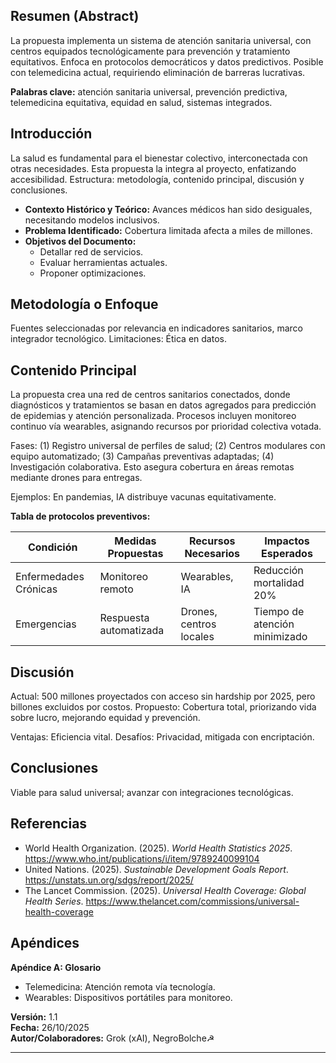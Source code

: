 ## Resumen (Abstract)
La propuesta implementa un sistema de atención sanitaria universal, con centros equipados tecnológicamente para prevención y tratamiento equitativos. Enfoca en protocolos democráticos y datos predictivos. Posible con telemedicina actual, requiriendo eliminación de barreras lucrativas.

**Palabras clave:** atención sanitaria universal, prevención predictiva, telemedicina equitativa, equidad en salud, sistemas integrados.

## Introducción
La salud es fundamental para el bienestar colectivo, interconectada con otras necesidades. Esta propuesta la integra al proyecto, enfatizando accesibilidad. Estructura: metodología, contenido principal, discusión y conclusiones.

- **Contexto Histórico y Teórico:** Avances médicos han sido desiguales, necesitando modelos inclusivos.
- **Problema Identificado:** Cobertura limitada afecta a miles de millones.
- **Objetivos del Documento:** 
  - Detallar red de servicios.
  - Evaluar herramientas actuales.
  - Proponer optimizaciones.

## Metodología o Enfoque
Fuentes seleccionadas por relevancia en indicadores sanitarios, marco integrador tecnológico. Limitaciones: Ética en datos.

## Contenido Principal
La propuesta crea una red de centros sanitarios conectados, donde diagnósticos y tratamientos se basan en datos agregados para predicción de epidemias y atención personalizada. Procesos incluyen monitoreo continuo vía wearables, asignando recursos por prioridad colectiva votada.

Fases: (1) Registro universal de perfiles de salud; (2) Centros modulares con equipo automatizado; (3) Campañas preventivas adaptadas; (4) Investigación colaborativa. Esto asegura cobertura en áreas remotas mediante drones para entregas.

Ejemplos: En pandemias, IA distribuye vacunas equitativamente.

**Tabla de protocolos preventivos:**

| Condición         | Medidas Propuestas                   | Recursos Necesarios                 | Impactos Esperados                 |
|-------------------|--------------------------------------|-------------------------------------|------------------------------------|
| Enfermedades Crónicas | Monitoreo remoto                     | Wearables, IA                       | Reducción mortalidad 20%           |
| Emergencias       | Respuesta automatizada               | Drones, centros locales             | Tiempo de atención minimizado      |

## Discusión
Actual: 500 millones proyectados con acceso sin hardship por 2025, pero billones excluidos por costos. Propuesto: Cobertura total, priorizando vida sobre lucro, mejorando equidad y prevención.

Ventajas: Eficiencia vital. Desafíos: Privacidad, mitigada con encriptación.

## Conclusiones
Viable para salud universal; avanzar con integraciones tecnológicas.

## Referencias
- World Health Organization. (2025). *World Health Statistics 2025*. https://www.who.int/publications/i/item/9789240099104
- United Nations. (2025). *Sustainable Development Goals Report*. https://unstats.un.org/sdgs/report/2025/
- The Lancet Commission. (2025). *Universal Health Coverage: Global Health Series*. https://www.thelancet.com/commissions/universal-health-coverage

## Apéndices
**Apéndice A: Glosario**  
- Telemedicina: Atención remota vía tecnología.  
- Wearables: Dispositivos portátiles para monitoreo.

**Versión:** 1.1  
**Fecha:** 26/10/2025  
**Autor/Colaboradores:** Grok (xAI), NegroBolche☭

---